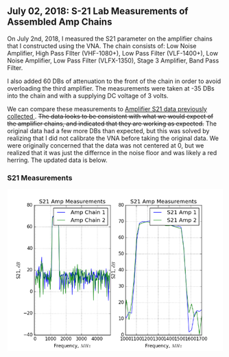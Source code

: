 ## July 02, 2018: S-21 Lab Measurements of Assembled Amp Chains

On July 2nd, 2018, I measured the S21  parameter on the amplifier chains that I
constructed using the VNA. The chain consists of:  Low Noise Amplifier, High
Pass FIlter (VHF-1080+), Low Pass Filter (VLF-1400+), Low Noise Amplifier, 
Low Pass Filter (VLFX-1350), Stage 3 Amplifier, Band Pass Filter.

I also added 60 DBs of attenuation to the front of the chain in order to avoid
overloading the third amplifier. The measurements were taken at -35 DBs into the 
chain and with a supplying DC voltage of 3 volts. 

We can compare these measurements to 
[Amplifier S21 data previously collected ](../20180410_New_Amps_S21/index.md). 
~~The data looks to be consistent with what we would expect of the amplifier
chains, and indicated that they are working as expected.~~
The original data had a few more DBs than expected, but this was solved by
realizing that I did not calibrate the VNA before taking the original data. We
were originally concerned that the data was not centered at 0, but we realized
that it was just the differnce in the noise floor and was likely a red
herring. The updated data is below.

### S21 Measurements

![Picture](Amptest2018.png)





